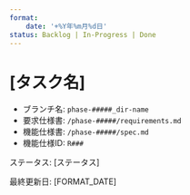 ```yaml
---
format:
    date: '+%Y年%m月%d日'
status: Backlog | In-Progress | Done
---
```



# [タスク名]

<!--
Example

- **phase-name**: phase-00001, phase-00002, ...
- **dir-name**: 001-feature-name, 002-feature-name, ...
-->

- ブランチ名: `phase-#####_dir-name`
- 要求仕様書: `/phase-#####/requirements.md`
- 機能仕様書: `/phase-#####/spec.md`
- 機能仕様ID: `R###`

ステータス: [ステータス]

最終更新日: [FORMAT_DATE]
